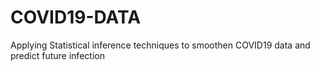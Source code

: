 # COVID19-DATA

Applying Statistical inference techniques to smoothen COVID19 data and predict future infection
